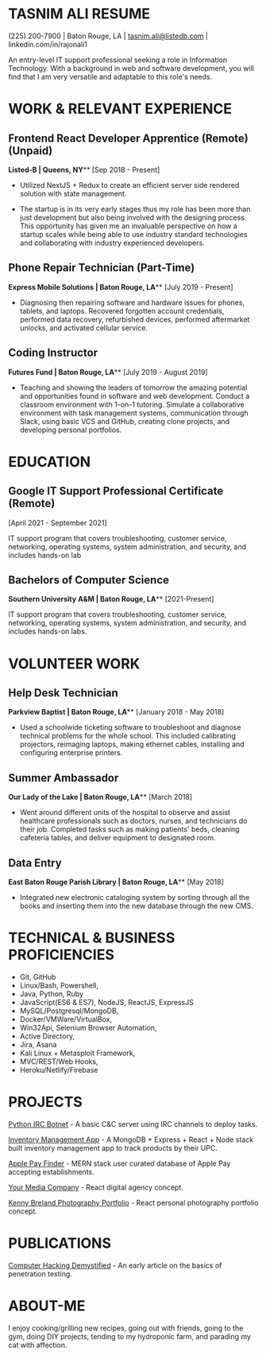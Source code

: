 ﻿# TASNIM ALI RESUME
(225) 200-7900 | Baton Rouge, LA | tasnim.ali@listedb.com | linkedin.com/in/rajonali1

An entry-level IT support professional seeking a role in Information Technology. With a background in web and software development, you will find that I am very versatile and adaptable to this role's needs. 

  
# WORK & RELEVANT EXPERIENCE

## Frontend React Developer Apprentice (Remote) (Unpaid)
**Listed-B | Queens, NY****
 [Sep 2018 - Present]

-   Utilized NextJS + Redux to create an efficient server side rendered solution with state management.

-   The startup is in its very early stages thus my role has been more than just development but also being involved with the designing process. This opportunity has given me an invaluable perspective on how a startup scales while being able to use industry standard technologies and collaborating with industry experienced developers. 

## Phone Repair Technician (Part-Time)
**Express Mobile Solutions | Baton Rouge, LA****
 [July 2019 - Present]

-   Diagnosing then repairing software and hardware issues for phones, tablets, and laptops. Recovered forgotten account credentials, performed data recovery, refurbished devices, performed aftermarket unlocks, and activated cellular service. 

## Coding Instructor
**Futures Fund | Baton Rouge, LA****
 [July 2019 - August 2019]

-   Teaching and showing the leaders of tomorrow the amazing potential and opportunities found in software and web development. Conduct a classroom environment with 1-on-1 tutoring. Simulate a collaborative environment with task management systems, communication through Slack, using basic VCS and GitHub, creating clone projects, and developing personal portfolios.

# EDUCATION

## Google IT Support Professional Certificate (Remote)

 [April 2021 - September 2021]

IT support program that covers troubleshooting, customer service, networking, operating systems, system administration, and security, and includes hands-on lab

## Bachelors of Computer Science 
**Southern University A&M | Baton Rouge, LA****
 [2021-Present]

IT support program that covers troubleshooting, customer service, networking, operating systems, system administration, and security, and includes hands-on labs.



# VOLUNTEER WORK

## Help Desk Technician   
**Parkview Baptist | Baton Rouge, LA****
 [January 2018 - May 2018]

-   Used a schoolwide ticketing software to troubleshoot and diagnose technical problems for the whole school. This included calibrating projectors, reimaging laptops, making ethernet cables, installing and configuring enterprise printers.          

## Summer Ambassador   
**Our Lady of the Lake | Baton Rouge, LA****
 [March 2018]

-   Went around different units of the hospital to observe and assist healthcare professionals such as doctors, nurses, and technicians do their job. Completed tasks such as making patients' beds, cleaning cafeteria tables, and deliver equipment to designated room.  

## Data Entry  
**East Baton Rouge Parish Library | Baton Rouge, LA****
 [May 2018]

-   Integrated new electronic cataloging system by sorting through all the books and inserting them into the new database through the new CMS.


# TECHNICAL & BUSINESS PROFICIENCIES
-   Git, GitHub 
-   Linux/Bash, Powershell, 
-   Java, Python, Ruby
-   JavaScript(ES6 & ES7), NodeJS, ReactJS, ExpressJS 
-   MySQL/Postgresql/MongoDB,
-   Docker/VMWare/VirtualBox,
-   Win32Api, Selenium Browser Automation,
-   Active Directory,
-   Jira, Asana 
-   Kali Linux + Metasploit Framework,
-   MVC/REST/Web Hooks,
-   Heroku/Netlify/Firebase 
 


# PROJECTS

[Python IRC Botnet](https://github.com/rajonali/PIRCBOTNET) -  A basic C&C server using IRC channels to deploy tasks.

[Inventory Management App](https://github.com/rajonali/CRUD-Inventory-Mgmt-Tool) -  A MongoDB + Express + React + Node stack built inventory management app to track products by their UPC.

[Apple Pay Finder](https://github.com/rajonali/applepayfinder) -  MERN stack user curated database of Apple Pay accepting establishments.

[Your Media Company](https://github.com/rajonali/yourmediacompany) -  React digital agency concept.

[Kenny Breland Photography Portfolio](https://rajonali.github.io/online-cv/#) -  React personal photography portfolio concept.


# PUBLICATIONS

[Computer Hacking Demystified](https://medium.com/@rajonali44492/computer-hacking-demystified-846bf26c71aa) -  An early article on the basics of penetration testing.




# ABOUT-ME

I enjoy cooking/grilling new recipes, going out with friends, going to the gym, doing DIY projects, tending to my hydroponic farm, and parading my cat with affection. 

